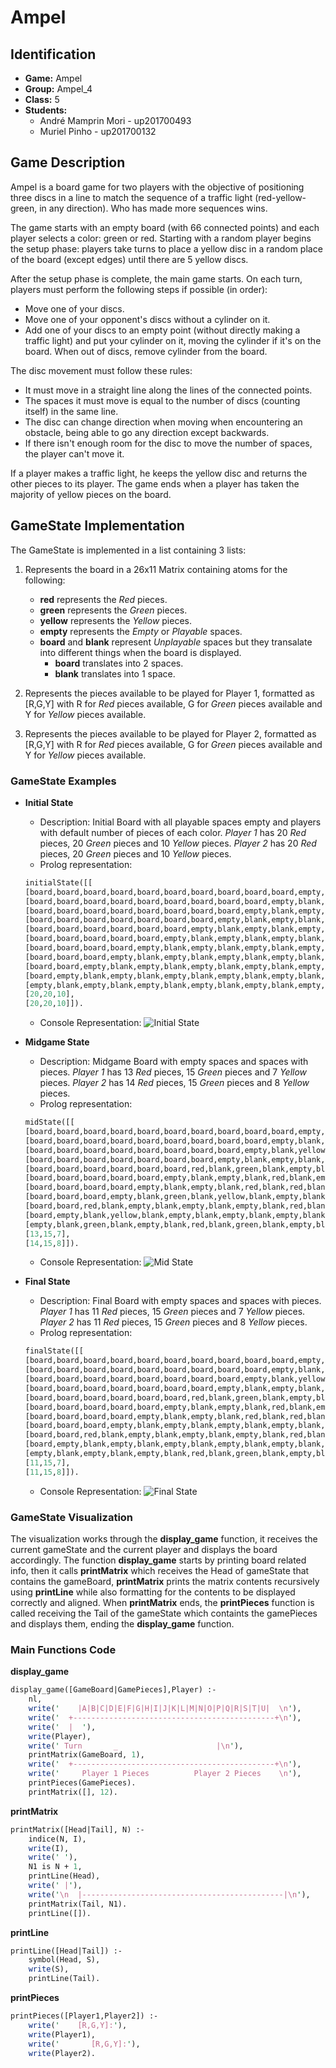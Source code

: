 # Ampel

## Identification

* **Game:** Ampel
* **Group:** Ampel_4
* **Class:** 5
* **Students:**
    * André Mamprin Mori - up201700493
    * Muriel Pinho - up201700132


## Game Description

Ampel is a board game for two players with the objective of positioning three discs in a line to match the sequence of a traffic light (red-yellow-green, in any direction). Who has made more sequences wins.

The game starts with an empty board (with 66 connected points) and each player selects a color: green or red. Starting with a random player begins the setup phase: players take turns to place a yellow disc in a random place of the board (except edges) until there are 5 yellow discs.

After the setup phase is complete, the main game starts. On each turn, players must perform the following steps if possible (in order):
* Move one of your discs.
* Move one of your opponent's discs without a cylinder on it.
* Add one of your discs to an empty point (without directly making a traffic light) and put your cylinder on it, moving the cylinder if it's on the board. When out of discs, remove cylinder from the board.

The disc movement must follow these rules:
* It must move in a straight line along the lines of the connected points.
* The spaces it must move is equal to the number of discs (counting itself) in the same line.
* The disc can change direction when moving when encountering an obstacle, being able to go any direction except backwards.
* If there isn't enough room for the disc to move the number of spaces, the player can't move it.

If a player makes a traffic light, he keeps the yellow disc and returns the other pieces to its player. The game ends when a player has taken the majority of yellow pieces on the board.


## GameState Implementation

The GameState is implemented in a list containing 3 lists:
1. Represents the board in a 26x11 Matrix containing atoms for the following:
    - **red** represents the *Red* pieces.
    - **green** represents the *Green* pieces.
    - **yellow** represents the *Yellow* pieces.
    - **empty** represents the *Empty* or *Playable* spaces.
    - **board** and **blank** represent *Unplayable* spaces but they transalate into different things when the board is displayed.
        - **board** translates into 2 spaces.
        - **blank** translates into 1 space.

2. Represents the pieces available to be played for Player 1, formatted as [R,G,Y] with R for *Red* pieces available, G for *Green* pieces available and Y for *Yellow* pieces available.
3. Represents the pieces available to be played for Player 2, formatted as [R,G,Y] with R for *Red* pieces available, G for *Green* pieces available and Y for *Yellow* pieces available.

### GameState Examples

- **Initial State**
    - Description:
        Initial Board with all playable spaces empty and players with default number of pieces of each color.
        *Player 1* has 20 *Red* pieces, 20 *Green* pieces and 10 *Yellow* pieces.
        *Player 2* has 20 *Red* pieces, 20 *Green* pieces and 10 *Yellow* pieces.
    - Prolog representation:
    ```pl
    initialState([[
    [board,board,board,board,board,board,board,board,board,board,empty,board,board,board,board,board,board,board,board,board,board],
    [board,board,board,board,board,board,board,board,board,empty,blank,empty,board,board,board,board,board,board,board,board,board],
    [board,board,board,board,board,board,board,board,empty,blank,empty,blank,empty,board,board,board,board,board,board,board,board],
    [board,board,board,board,board,board,board,empty,blank,empty,blank,empty,blank,empty,board,board,board,board,board,board,board],
    [board,board,board,board,board,board,empty,blank,empty,blank,empty,blank,empty,blank,empty,board,board,board,board,board,board],
    [board,board,board,board,board,empty,blank,empty,blank,empty,blank,empty,blank,empty,blank,empty,board,board,board,board,board],
    [board,board,board,board,empty,blank,empty,blank,empty,blank,empty,blank,empty,blank,empty,blank,empty,board,board,board,board],
    [board,board,board,empty,blank,empty,blank,empty,blank,empty,blank,empty,blank,empty,blank,empty,blank,empty,board,board,board],
    [board,board,empty,blank,empty,blank,empty,blank,empty,blank,empty,blank,empty,blank,empty,blank,empty,blank,empty,board,board],
    [board,empty,blank,empty,blank,empty,blank,empty,blank,empty,blank,empty,blank,empty,blank,empty,blank,empty,blank,empty,board],
    [empty,blank,empty,blank,empty,blank,empty,blank,empty,blank,empty,blank,empty,blank,empty,blank,empty,blank,empty,blank,empty]],
    [20,20,10],
    [20,20,10]]).
    ```
    - Console Representation:
    ![Initial State](docs/images/initial_state.png)

- **Midgame State**
    - Description:
        Midgame Board with empty spaces and spaces with pieces.
        *Player 1* has 13 *Red* pieces, 15 *Green* pieces and 7 *Yellow* pieces.
        *Player 2* has 14 *Red* pieces, 15 *Green* pieces and 8 *Yellow* pieces.
    - Prolog representation:
    ```pl
    midState([[
    [board,board,board,board,board,board,board,board,board,board,empty,board,board,board,board,board,board,board,board,board,board],
    [board,board,board,board,board,board,board,board,board,empty,blank,empty,board,board,board,board,board,board,board,board,board],
    [board,board,board,board,board,board,board,board,empty,blank,yellow,blank,empty,board,board,board,board,board,board,board,board],
    [board,board,board,board,board,board,board,empty,blank,empty,blank,empty,blank,empty,board,board,board,board,board,board,board],
    [board,board,board,board,board,board,red,blank,green,blank,empty,blank,yellow,blank,red,board,board,board,board,board,board],
    [board,board,board,board,board,empty,blank,empty,blank,red,blank,empty,blank,green,blank,empty,board,board,board,board,board],
    [board,board,board,board,empty,blank,empty,blank,red,blank,red,blank,yellow,blank,empty,blank,green,board,board,board,board],
    [board,board,board,empty,blank,green,blank,yellow,blank,empty,blank,empty,blank,empty,blank,green,blank,empty,board,board,board],
    [board,board,red,blank,empty,blank,empty,blank,empty,blank,red,blank,green,blank,red,blank,red,blank,empty,board,board],
    [board,empty,blank,yellow,blank,empty,blank,empty,blank,empty,blank,green,blank,empty,blank,red,blank,empty,blank,empty,board],
    [empty,blank,green,blank,empty,blank,red,blank,green,blank,empty,blank,red,blank,empty,blank,green,blank,red,blank,empty]],
    [13,15,7],
    [14,15,8]]).
    ```
    - Console Representation:
    ![Mid State](docs/images/mid_state.png)

- **Final State**
    - Description:
        Final Board with empty spaces and spaces with pieces.
        *Player 1* has 11 *Red* pieces, 15 *Green* pieces and 7 *Yellow* pieces.
        *Player 2* has 11 *Red* pieces, 15 *Green* pieces and 8 *Yellow* pieces.
    - Prolog representation:
    ```pl
    finalState([[
    [board,board,board,board,board,board,board,board,board,board,empty,board,board,board,board,board,board,board,board,board,board],
    [board,board,board,board,board,board,board,board,board,empty,blank,empty,board,board,board,board,board,board,board,board,board],
    [board,board,board,board,board,board,board,board,empty,blank,yellow,blank,empty,board,board,board,board,board,board,board,board],
    [board,board,board,board,board,board,board,empty,blank,empty,blank,empty,blank,empty,board,board,board,board,board,board,board],
    [board,board,board,board,board,board,red,blank,green,blank,empty,blank,empty,blank,red,board,board,board,board,board,board],
    [board,board,board,board,board,empty,blank,empty,blank,red,blank,empty,blank,empty,blank,empty,board,board,board,board,board],
    [board,board,board,board,empty,blank,empty,blank,red,blank,red,blank,yellow,blank,empty,blank,green,board,board,board,board],
    [board,board,board,empty,blank,empty,blank,empty,blank,empty,blank,empty,blank,empty,blank,green,blank,empty,board,board,board],
    [board,board,red,blank,empty,blank,empty,blank,empty,blank,red,blank,green,blank,red,blank,red,blank,empty,board,board],
    [board,empty,blank,empty,blank,empty,blank,empty,blank,empty,blank,green,blank,empty,blank,red,blank,empty,blank,empty,board],
    [empty,blank,empty,blank,empty,blank,red,blank,green,blank,empty,blank,red,blank,empty,blank,green,blank,red,blank,empty]],
    [11,15,7],
    [11,15,8]]).
    ```
    - Console Representation:
    ![Final State](docs/images/final_state.png)

### GameState Visualization

The visualization works through the **display_game** function, it receives the current gameState and the current player and displays the board accordingly. The function **display_game** starts by printing board related info, then it calls **printMatrix** which receives the Head of gameState that contains the gameBoard, **printMatrix** prints the matrix contents recursively using **printLine** while also formatting for the contents to be displayed correctly and aligned. When **printMatrix** ends, the **printPieces** function is called receiving the Tail of the gameState which containts the gamePieces and displays them, ending the **display_game** function.

### Main Functions Code

**display_game**
```pl
display_game([GameBoard|GamePieces],Player) :-
    nl,
    write('    |A|B|C|D|E|F|G|H|I|J|K|L|M|N|O|P|Q|R|S|T|U|  \n'),
    write('  +---------------------------------------------+\n'),
    write('  |  '),
    write(Player),
    write(' Turn       _                      |\n'),
    printMatrix(GameBoard, 1),
    write('  +---------------------------------------------+\n'),
    write('     Player 1 Pieces          Player 2 Pieces    \n'),
    printPieces(GamePieces).
    printMatrix([], 12).

```
**printMatrix**
```pl
printMatrix([Head|Tail], N) :-
    indice(N, I),
    write(I),
    write(' '),
    N1 is N + 1,
    printLine(Head),
    write(' |'),
    write('\n  |---------------------------------------------|\n'),
    printMatrix(Tail, N1).
    printLine([]).
```
**printLine**
```pl
printLine([Head|Tail]) :-
    symbol(Head, S),
    write(S),
    printLine(Tail).
```

**printPieces**
```pl
printPieces([Player1,Player2]) :-
    write('    [R,G,Y]:'),
    write(Player1),
    write('       [R,G,Y]:'),
    write(Player2).
```



